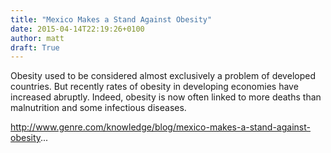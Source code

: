 ```yaml
---
title: "Mexico Makes a Stand Against Obesity"
date: 2015-04-14T22:19:26+0100
author: matt
draft: True
---
```

Obesity used to be considered almost exclusively a problem of developed countries. But recently rates of obesity in developing economies have increased abruptly. Indeed, obesity is now often linked to more deaths than malnutrition and some infectious diseases.

http://www.genre.com/knowledge/blog/mexico-makes-a-stand-against-obesity...
